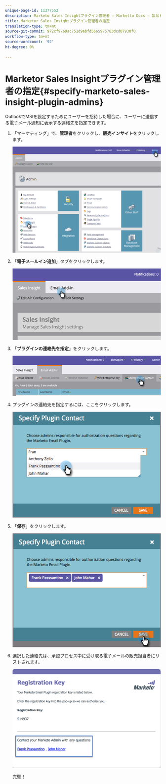 ```yaml
---
unique-page-id: 11377552
description: Marketo Sales Insightプラグイン管理者 — Marketto Docs — 製品ドキュメントの指定
title: Marketor Sales Insightプラグイン管理者の指定
translation-type: tm+mt
source-git-commit: 972cf9769ac751d9abfd5665975703dcd07930f0
workflow-type: tm+mt
source-wordcount: '92'
ht-degree: 0%

---
```



# Marketor Sales Insightプラグイン管理者の指定{#specify-marketo-sales-insight-plugin-admins}

OutlookでMSIを設定するためにユーザーを招待した場合に、ユーザーに送信する電子メール通知に表示する連絡先を指定できます。

1. 「マーケティング」で、**管理者**&#x200B;をクリックし、**販売インサイト**&#x200B;をクリックします。

   ![](assets/image2016-7-25-14-3a12-3a59.png)

1. 「**電子メールイン追加**」タブをクリックします。

   ![](assets/image2016-7-25-14-3a2-3a53.png)

1. 「**プラグインの連絡先を指定**」をクリックします。

   ![](assets/image2016-7-25-14-3a7-3a27.png)

1. プラグインの連絡先を指定するには、ここをクリックします。

   ![](assets/image2016-8-25-11-3a21-3a38.png)

1. 「**保存**」をクリックします。

   ![](assets/image2016-8-25-11-3a17-3a7.png)

1. 選択した連絡先は、承認プロセス中に受け取る電子メールの販売担当者にリストされます。

   ![](assets/image2016-8-25-11-3a33-3a33.png)

   完璧！
